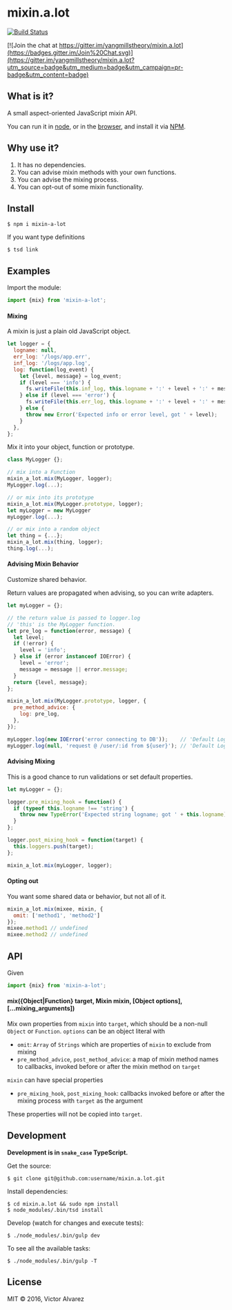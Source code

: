 # mixin.a.lot

[![Build Status](https://travis-ci.org/yangmillstheory/mixin.a.lot.svg?branch=master)](https://travis-ci.org/yangmillstheory/mixin.a.lot)

[![Join the chat at https://gitter.im/yangmillstheory/mixin.a.lot](https://badges.gitter.im/Join%20Chat.svg)](https://gitter.im/yangmillstheory/mixin.a.lot?utm_source=badge&utm_medium=badge&utm_campaign=pr-badge&utm_content=badge)

## What is it?

A small aspect-oriented JavaScript mixin API.

You can run it in [node](https://nodejs.org/), or in the [browser](http://browserify.org/), and install it via [NPM](https://www.npmjs.com/package/mixin-a-lot).

## Why use it?

1. It has no dependencies.
2. You can advise mixin methods with your own functions.
3. You can advise the mixing process.
4. You can opt-out of some mixin functionality.

## Install

```shell
$ npm i mixin-a-lot
```

If you want type definitions

```shell
$ tsd link
```
    
## Examples

Import the module:

```javascript
import {mix} from 'mixin-a-lot';
```

#### Mixing

A mixin is just a plain old JavaScript object. 

```javascript
let logger = {
  logname: null,
  err_log: '/logs/app.err',
  inf_log: '/logs/app.log',
  log: function(log_event) {
    let {level, message} = log_event;
    if (level === 'info') {
      fs.writeFile(this.inf_log, this.logname + ':' + level + ':' + message);
    } else if (level === 'error') {
      fs.writeFile(this.err_log, this.logname + ':' + level + ':' + message); 
    } else {
      throw new Error('Expected info or error level, got ' + level);
    }
  },
};
```

Mix it into your object, function or prototype.

```javascript
class MyLogger {};

// mix into a Function
mixin_a_lot.mix(MyLogger, logger);
MyLogger.log(...);

// or mix into its prototype
mixin_a_lot.mix(MyLogger.prototype, logger);
let myLogger = new MyLogger
myLogger.log(...);

// or mix into a random object
let thing = {...};
mixin_a_lot.mix(thing, logger);
thing.log(...);
```

#### Advising Mixin Behavior

Customize shared behavior.

Return values are propagated when advising, so you can write adapters.

```javascript
let myLogger = {};

// the return value is passed to logger.log
// 'this' is the MyLogger function.
let pre_log = function(error, message) {
  let level;
  if (!error) {
    level = 'info';
  } else if (error instanceof IOError) {
    level = 'error';
    message = message || error.message;
  }
  return {level, message};
};

mixin_a_lot.mix(MyLogger.prototype, logger, {
  pre_method_advice: {
    log: pre_log,
  },
});

myLogger.log(new IOError('error connecting to DB'));    // 'Default Logger: error: error connecting to DB' 
myLogger.log(null, 'request @ /user/:id from ${user}'); // 'Default Logger: info: request @ /user/:id from yangmillstheory'
```

#### Advising Mixing

This is a good chance to run validations or set default properties.

```javascript
let myLogger = {};

logger.pre_mixing_hook = function() {
  if (typeof this.logname !== 'string') {
    throw new TypeError('Expected string logname; got ' + this.logname);
  }
};

logger.post_mixing_hook = function(target) {
  this.loggers.push(target);
};

mixin_a_lot.mix(myLogger, logger);
```

#### Opting out

You want some shared data or behavior, but not all of it.

```javascript
mixin_a_lot.mix(mixee, mixin, {
  omit: ['method1', 'method2']
});
mixee.method1 // undefined
mixee.method2 // undefined
```

## API

Given

```javascript
import {mix} from 'mixin-a-lot';
```

#### <a name="mix"></a> mix({Object|Function} target, Mixin mixin, [Object options], [...mixing_arguments])

Mix own properties from `mixin` into `target`, which should be a non-null `Object` or `Function`. `options` can be an object literal with

* `omit`: `Array` of `Strings` which are properties of `mixin` to exclude from mixing
* `pre_method_advice`, `post_method_advice`: a map of mixin method names to callbacks, invoked before or after the mixin method on `target`

`mixin` can have special properties

* `pre_mixing_hook`, `post_mixing_hook`: callbacks invoked before or after the mixing process with `target` as the argument

These properties will not be copied into `target`.


## Development

**Development is in `snake_case` TypeScript.**

Get the source:

    $ git clone git@github.com:username/mixin.a.lot.git

Install dependencies:

    $ cd mixin.a.lot && sudo npm install
    $ node_modules/.bin/tsd install

Develop (watch for changes and execute tests):

    $ ./node_modules/.bin/gulp dev

To see all the available tasks:

    $ ./node_modules/.bin/gulp -T


## License

MIT © 2016, Victor Alvarez
